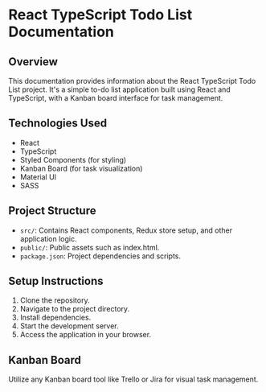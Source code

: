 # React TypeScript Todo List Documentation

## Overview

This documentation provides information about the React TypeScript Todo List project. It's a simple to-do list application built using React and TypeScript, with a Kanban board interface for task management.

## Technologies Used

- React
- TypeScript
- Styled Components (for styling)
- Kanban Board (for task visualization)
- Material UI
- SASS

## Project Structure

- `src/`: Contains React components, Redux store setup, and other application logic.
- `public/`: Public assets such as index.html.
- `package.json`: Project dependencies and scripts.

## Setup Instructions

1. Clone the repository.
2. Navigate to the project directory.
3. Install dependencies.
4. Start the development server.
5. Access the application in your browser.

## Kanban Board

Utilize any Kanban board tool like Trello or Jira for visual task management.

# 
